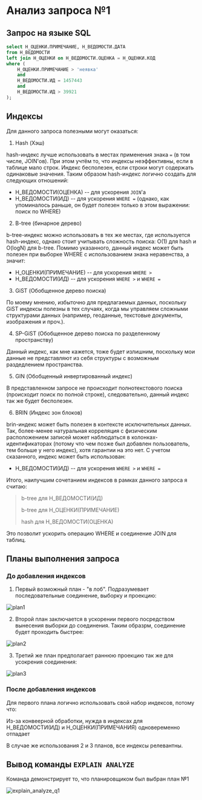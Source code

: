 # Анализ запроса №1

## Запрос на языке SQL

```sql
select Н_ОЦЕНКИ.ПРИМЕЧАНИЕ, Н_ВЕДОМОСТИ.ДАТА
from Н_ВЕДОМОСТИ
left join Н_ОЦЕНКИ on Н_ВЕДОМОСТИ.ОЦЕНКА = Н_ОЦЕНКИ.КОД
where (
    Н_ОЦЕНКИ.ПРИМЕЧАНИЕ > 'неявка'
    and
    Н_ВЕДОМОСТИ.ИД = 1457443
    and
    Н_ВЕДОМОСТИ.ИД > 39921
);
```

## Индексы

Для данного запроса полезными могут оказаться:

1) Hash (Хэш)

hash-индекс лучше использовать в местах применения знака `=` (в том числе, JOIN'ов). При этом учтём то, что индексы неэффективны, если в таблице мало строк. Индекс бесполезен, если строки могут содержать одинаковые значения. Таким образом hash-индекс логично создать для следующих отношений:

- Н_ВЕДОМОСТИ(ОЦЕНКА) -- для ускорения `JOIN`'а
- Н_ВЕДОМОСТИ(ИД) -- для ускорения `WHERE =` (однако, как упоминалось раньше, он будет полезен только в этом выражении: поиск по WHERE)

2) B-tree (бинарное дерево)

b-tree-индекс можно использовать в тех же местах, где используется hash-индекс, однако стоит учитывать сложность поиска: O(1) для hash и O(logN) для b-tree. Помимо указанного, данный индекс может быть полезен при выборке WHERE с использованием знака неравенства, а значит:

- Н_ОЦЕНКИ(ПРИМЕЧАНИЕ) -- для ускорения `WHERE >`
- Н_ВЕДОМОСТИ(ИД) -- для ускорения `WHERE >` и `WHERE =`

3) GiST (Обобщенное дерево поиска)

По моему мнению, избыточно для предлагаемых данных, поскольку GiST индексы полезны в тех случаях, когда мы управляем сложными структурами данных (например, геоданные, текстовые документы, изображения и проч.).

4) SP-GiST (Обобщенное дерево поиска по разделенному пространству)

Данный индекс, как мне кажется, тоже будет излишним, поскольку мои данные не представляют из себя структуры с возможным раздедлением пространства.

5) GIN (Обобщенный инвертированный индекс)

В представленном запросе не происходит полнотекстового поиска (происходит поиск по полной строке), следовательно, данный индекс так же будет бесполезен.

6) BRIN (Индекс зон блоков)

brin-индекс может быть полезен в контексте исключительных данных. Так, более-менее натуральная корреляция с физическим расположением записей может наблюдаться в колонках-идентификаторах (потому что чем позже был добавлен пользователь, тем больше у него индекс), хотя гарантии на это нет. С учетом сказанного, индекс может быть использован:

- Н_ВЕДОМОСТИ(ИД) -- для ускорения `WHERE >` и `WHERE =`

Итого, наилучшим сочетанием индексов в рамках данного запроса я считаю:

> b-tree для Н_ВЕДОМОСТИ(ИД)
>
> b-tree для Н_ОЦЕНКИ(ПРИМЕЧАНИЕ)
>
> hash для Н_ВЕДОМОСТИ(ОЦЕНКА)

Это позволит ускорить операцию WHERE и соединение JOIN для таблиц.

## Планы выполнения запроса

### До добавления индексов

1) Первый возможный план - "в лоб". Подразумевает последовательные соединение, выборку и проекцию:

![plan1](/lab4/query_1/img/q1_plan1.svg)

2) Второй план заключается в ускорении первого посредством вынесения выборки до соединения. Таким образрм, соединение будет проходить быстрее:

![plan2](/lab4/query_1/img/q1_plan2.svg)

3) Третий же план предполагает раннюю проекцию так же для усокрения соединения:

![plan3](/lab4/query_1/img/q1_plan3.svg)

### После добавления индексов

Для первого плана логично использовать свой набор индексов, потому что:

Из-за конвеерной обработки, нужда в индексах для Н_ВЕДОМОСТИ(ИД) и Н_ОЦЕНКИ(ПРИМЕЧАНИЯ) одновеременно отпадает

В случае же использования 2 и 3 планов, все индексы релевантны.

## Вывод команды `EXPLAIN ANALYZE`

Команда демонстрирует то, что планировщиком был выбран план №1

![explain_analyze_q1](/lab4/query_1/img/explain_analyze_q1.png)

